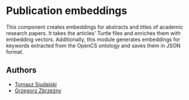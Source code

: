 # Publication embeddings

This component creates embeddings for abstracts and titles of academic research papers. It takes the articles' Turtle files and enriches them with embedding vectors. Additionally, this module generates embeddings for keywords extracted from the OpenCS ontology and saves them in JSON format.

## Authors

- [Tomasz Siudalski](https://github.com/tsiudalski)
- [Grzegorz Zbrzeżny](https://github.com/grzegorzZ1)
